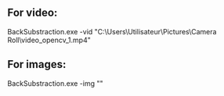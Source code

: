 ## For video:
BackSubstraction.exe -vid "C:\Users\Utilisateur\Pictures\Camera Roll\video_opencv_1.mp4"
## For images:
BackSubstraction.exe -img "" 